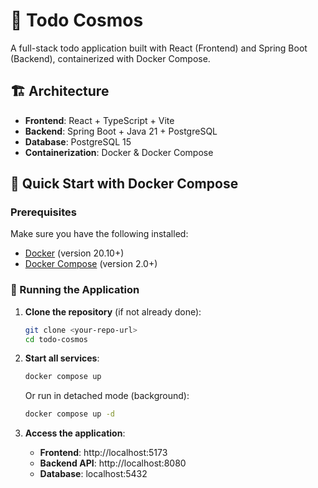 # 📝 Todo Cosmos

A full-stack todo application built with React (Frontend) and Spring Boot (Backend), containerized with Docker Compose.

## 🏗️ Architecture

- **Frontend**: React + TypeScript + Vite
- **Backend**: Spring Boot + Java 21 + PostgreSQL
- **Database**: PostgreSQL 15
- **Containerization**: Docker & Docker Compose

## 🚀 Quick Start with Docker Compose

### Prerequisites

Make sure you have the following installed:
- [Docker](https://docs.docker.com/get-docker/) (version 20.10+)
- [Docker Compose](https://docs.docker.com/compose/install/) (version 2.0+)

### 🐳 Running the Application

1. **Clone the repository** (if not already done):
   ```bash
   git clone <your-repo-url>
   cd todo-cosmos
   ```

2. **Start all services**:
   ```bash
   docker compose up
   ```
   
   Or run in detached mode (background):
   ```bash
   docker compose up -d
   ```

3. **Access the application**:
   - **Frontend**: http://localhost:5173
   - **Backend API**: http://localhost:8080
   - **Database**: localhost:5432

